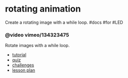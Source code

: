 # rotating animation

Create a rotating image with a while loop. #docs #for #LED

### @video vimeo/134323475

Rotate images with a while loop.

* [tutorial](/microbit/lessons/rotation-pattern/tutorial)
* [quiz](/microbit/lessons/rotation-animation/quiz)
* [challenges](/microbit/lessons/rotation-animation/challenges)
* [lesson plan](/microbit/lessons/rotation-animation/lesson-plan)

